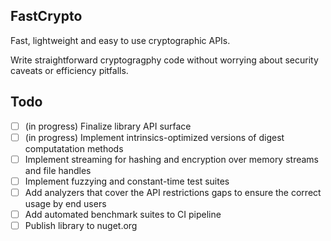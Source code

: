 ## FastCrypto
Fast, lightweight and easy to use cryptographic APIs.

Write straightforward cryptogragphy code without worrying about security caveats or efficiency pitfalls.

## Todo
- [ ] (in progress) Finalize library API surface
- [ ] (in progress) Implement intrinsics-optimized versions of digest computatation methods
- [ ] Implement streaming for hashing and encryption over memory streams and file handles
- [ ] Implement fuzzying and constant-time test suites
- [ ] Add analyzers that cover the API restrictions gaps to ensure the correct usage by end users
- [ ] Add automated benchmark suites to CI pipeline
- [ ] Publish library to nuget.org
